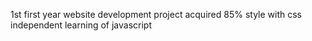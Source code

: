 1st first year website development project
acquired 85% 
style with css
independent learning of javascript 
